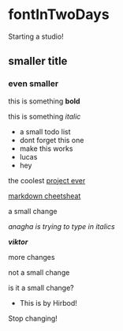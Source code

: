 # fontInTwoDays

Starting a studio!

## smaller title

### even smaller

this is something **bold**

this is something *italic*

* a small todo list
* dont forget this one
* make this works
* lucas
* hey

the coolest [project ever](https://github.com/ESADTYPE-Amiens/fontInTwoDays)

[markdown cheetsheat](https://github.com/adam-p/markdown-here/wiki/Markdown-Cheatsheet)

a small change


*anagha is trying to type in italics*

***viktor***



more changes

not a small change

is it a small change?


* This is by Hirbod!

Stop changing!

